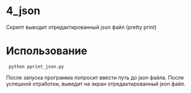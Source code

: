 # 4_json
Скрипт выводит отредактированный json файл (pretty print)

# Использование
<pre><code> python pprint_json.py</code></pre>
После запуска программа попросит ввести путь до json файла. После успешной отработки, выведит на экран отредактированный json файл.

